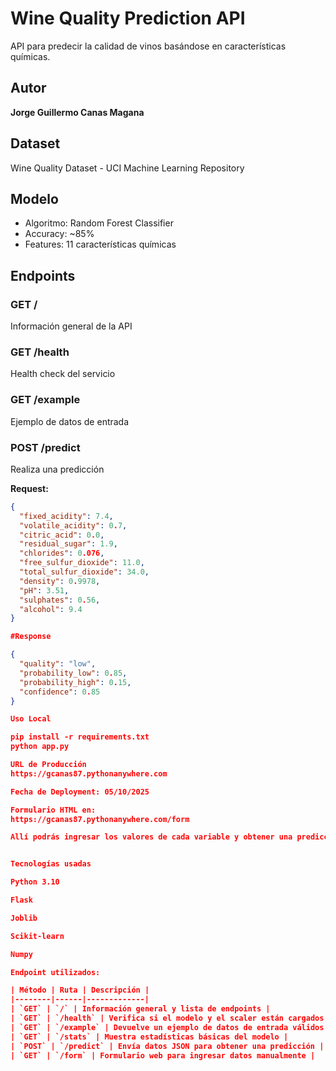 
# Wine Quality Prediction API

API para predecir la calidad de vinos basándose en características químicas.

## Autor
**Jorge Guillermo Canas Magana**

## Dataset
Wine Quality Dataset - UCI Machine Learning Repository

## Modelo
- Algoritmo: Random Forest Classifier
- Accuracy: ~85%
- Features: 11 características químicas

## Endpoints

### GET /
Información general de la API

### GET /health
Health check del servicio

### GET /example
Ejemplo de datos de entrada

### POST /predict
Realiza una predicción

**Request:**
```json
{
  "fixed_acidity": 7.4,
  "volatile_acidity": 0.7,
  "citric_acid": 0.0,
  "residual_sugar": 1.9,
  "chlorides": 0.076,
  "free_sulfur_dioxide": 11.0,
  "total_sulfur_dioxide": 34.0,
  "density": 0.9978,
  "pH": 3.51,
  "sulphates": 0.56,
  "alcohol": 9.4
}

#Response

{
  "quality": "low",
  "probability_low": 0.85,
  "probability_high": 0.15,
  "confidence": 0.85
}

Uso Local

pip install -r requirements.txt
python app.py

URL de Producción
https://gcanas87.pythonanywhere.com

Fecha de Deployment: 05/10/2025

Formulario HTML en:
https://gcanas87.pythonanywhere.com/form

Allí podrás ingresar los valores de cada variable y obtener una predicción directamente desde el navegador.


Tecnologías usadas

Python 3.10

Flask

Joblib

Scikit-learn

Numpy

Endpoint utilizados:

| Método | Ruta | Descripción |
|--------|------|-------------|
| `GET` | `/` | Información general y lista de endpoints |
| `GET` | `/health` | Verifica si el modelo y el scaler están cargados correctamente |
| `GET` | `/example` | Devuelve un ejemplo de datos de entrada válidos |
| `GET` | `/stats` | Muestra estadísticas básicas del modelo |
| `POST` | `/predict` | Envía datos JSON para obtener una predicción |
| `GET` | `/form` | Formulario web para ingresar datos manualmente |

